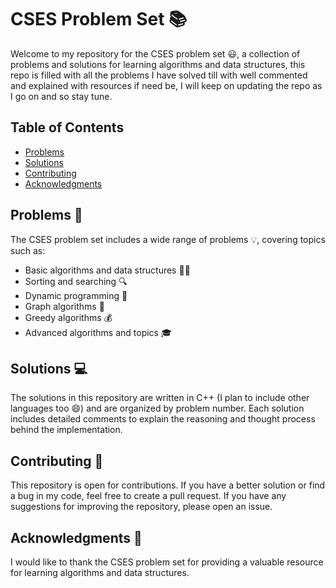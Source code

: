 # CSES Problem Set :books:

Welcome to my repository for the CSES problem set :smiley:, a collection of problems and solutions for learning algorithms and data structures, this repo is filled with 
all the problems I have solved till with well commented and explained with resources if need be, I will keep on updating the repo as I go on and so stay tune.

## Table of Contents

- [Problems](#problems)
- [Solutions](#solutions)
- [Contributing](#contributing)
- [Acknowledgments](#acknowledgments)

## Problems :pencil:

The CSES problem set includes a wide range of problems :bulb:, covering topics such as:
- Basic algorithms and data structures :guardsman:
- Sorting and searching :mag:
- Dynamic programming :runner:
- Graph algorithms :city_sunset:
- Greedy algorithms :moneybag:
- Advanced algorithms and topics :mortar_board:

## Solutions :computer:

The solutions in this repository are written in C++ (I plan to include other languages too :smile:) and are organized by problem number. Each solution includes detailed comments to explain the reasoning and thought process behind the implementation.

## Contributing :handshake:

This repository is open for contributions. If you have a better solution or find a bug in my code, feel free to create a pull request. If you have any suggestions for improving the repository, please open an issue.

## Acknowledgments :clap:

I would like to thank the CSES problem set for providing a valuable resource for learning algorithms and data structures.
